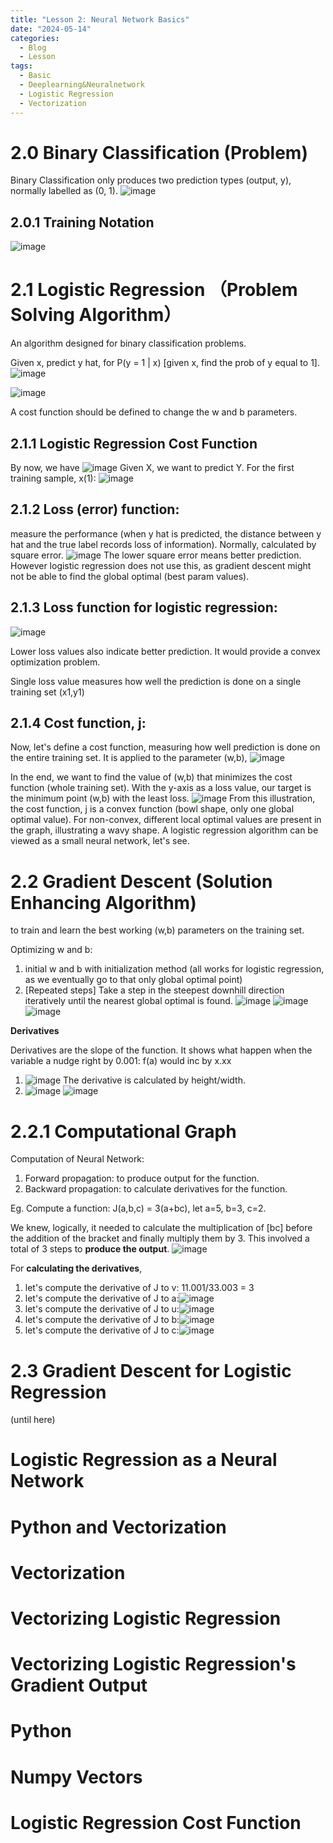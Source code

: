 ```yaml
---
title: "Lesson 2: Neural Network Basics"
date: "2024-05-14"
categories:
  - Blog
  - Lesson
tags:
  - Basic
  - Deeplearning&Neuralnetwork
  - Logistic Regression
  - Vectorization
---
```


# 2.0 Binary Classification (Problem)
Binary Classification only produces two prediction types (output, y), normally labelled as (0, 1).
![image](https://github.com/yitkhee17/Idea/assets/135970016/fe15fb63-13a2-491c-aa09-24d79303d62e)
## 2.0.1 Training Notation
![image](https://github.com/yitkhee17/Idea/assets/135970016/01eb9c4b-33e9-4dfd-ae2c-74fc229d9430)

# 2.1 Logistic Regression （Problem Solving Algorithm）
An algorithm designed for binary classification problems.

Given x, predict y hat, for P(y = 1 | x) [given x, find the prob of y equal to 1].
![image](https://github.com/yitkhee17/Idea/assets/135970016/f62e3f3e-46ed-4e0e-ac8b-2ac9056a6082)

![image](https://github.com/yitkhee17/Idea/assets/135970016/b4e4fa5e-788c-4c07-bb8d-2fe43d2e0128)

A cost function should be defined to change the w and b parameters.

## 2.1.1 Logistic Regression Cost Function
By now, we have
![image](https://github.com/yitkhee17/Idea/assets/135970016/96c50fe6-f920-4969-8a41-69f3a0a437a1)
Given X, we want to predict Y. For the first training sample, x(1): 
![image](https://github.com/yitkhee17/Idea/assets/135970016/9b21106c-1ad8-4a99-b88d-18d3aa9eb5a9)

## 2.1.2 Loss (error) function: 
measure the performance (when y hat is predicted, the distance between y hat and the true label records loss of information). Normally, calculated by square error.
![image](https://github.com/yitkhee17/Idea/assets/135970016/25d9b655-0d45-42f9-8fee-b47f77a07923)
The lower square error means better prediction. However logistic regression does not use this, as gradient descent might not be able to find the global optimal (best param values).

## 2.1.3 Loss function for logistic regression:
 ![image](https://github.com/yitkhee17/Idea/assets/135970016/ed716fb4-1d29-4975-9278-63557b0ab4e2)

Lower loss values also indicate better prediction. It would provide a convex optimization problem. 

Single loss value measures how well the prediction is done on a single training set (x1,y1)

## 2.1.4 Cost function, j:
Now, let's define a cost function, measuring how well prediction is done on the entire training set. It is applied to the parameter (w,b), 
![image](https://github.com/yitkhee17/Idea/assets/135970016/c0f3f0ea-8b8c-4580-b0b6-20f8019dc3c1)

In the end, we want to find the value of (w,b) that minimizes the cost function (whole training set). With the y-axis as a loss value, our target is the minimum point (w,b) with the least loss.
![image](https://github.com/yitkhee17/Idea/assets/135970016/2a3db62e-0312-490d-8612-e79641aa757a)
From this illustration, the cost function, j is a convex function (bowl shape, only one global optimal value). For non-convex, different local optimal values are present in the graph, illustrating a wavy shape.
A logistic regression algorithm can be viewed as a small neural network, let's see. 

# 2.2 Gradient Descent (Solution Enhancing Algorithm)
to train and learn the best working (w,b) parameters on the training set.

Optimizing w and b:
1. initial w and b with initialization method (all works for logistic regression, as we eventually go to that only global optimal point)
2. [Repeated steps] Take a step in the steepest downhill direction iteratively until the nearest global optimal is found.
![image](https://github.com/yitkhee17/Idea/assets/135970016/4781b06a-50b4-4bc1-82b5-c2f7640237c4)
![image](https://github.com/yitkhee17/Idea/assets/135970016/b6d8a7fb-37a7-429a-935f-fea6fa3fb7fb)
![image](https://github.com/yitkhee17/Idea/assets/135970016/5b6ca20a-010f-486b-99ba-c869e4489738)

**Derivatives**

Derivatives are the slope of the function. It shows what happen when the variable a nudge right by 0.001: f(a) would inc by x.xx
1. ![image](https://github.com/yitkhee17/Idea/assets/135970016/2bfdb2bc-d067-4c88-8d6e-1ddf21cea98a) The derivative is calculated by height/width.
2. ![image](https://github.com/yitkhee17/Idea/assets/135970016/63563453-df2b-441f-880e-ead24577154e)
![image](https://github.com/yitkhee17/Idea/assets/135970016/576021b3-2af8-4783-96c0-15d05aa68ad5)


# 2.2.1 Computational Graph
Computation of Neural Network:
1. Forward propagation: to produce output for the function.
2. Backward propagation: to calculate derivatives for the function.

Eg. Compute a function: J(a,b,c) = 3(a+bc), let a=5, b=3, c=2.

We knew, logically, it needed to calculate the multiplication of [bc] before the addition of the bracket and finally multiply them by 3. This involved a total of 3 steps to **produce the output**.
![image](https://github.com/yitkhee17/Idea/assets/135970016/9347d57d-7b2e-43fb-96fc-a2215ff744e8)

For **calculating the derivatives**, 
1. let's compute the derivative of J to v: 11.001/33.003 = 3
2. let's compute the derivative of J to a:![image](https://github.com/yitkhee17/Idea/assets/135970016/9ced7a4b-e25c-46c5-8439-d7ecc86ff5bc)
3. let's compute the derivative of J to u:![image](https://github.com/yitkhee17/Idea/assets/135970016/4d2b8086-6fea-4b2b-9b72-cc925b2c741a)
4. let's compute the derivative of J to b:![image](https://github.com/yitkhee17/Idea/assets/135970016/c935ded2-c7e5-4d12-b28e-d3dff62ba2ff)
5. let's compute the derivative of J to c:![image](https://github.com/yitkhee17/Idea/assets/135970016/25927dec-f6f9-4561-9c13-067b36460203)


# 2.3 Gradient Descent for Logistic Regression 
(until here)

# Logistic Regression as a Neural Network

# Python and Vectorization
# Vectorization
# Vectorizing Logistic Regression
# Vectorizing Logistic Regression's Gradient Output
# Python
# Numpy Vectors
# Logistic Regression Cost Function
